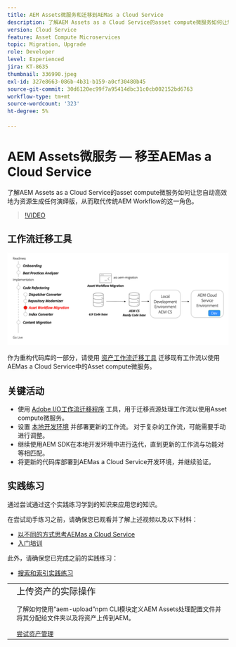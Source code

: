 ```yaml
---
title: AEM Assets微服务和迁移到AEMas a Cloud Service
description: 了解AEM Assets as a Cloud Service的asset compute微服务如何让您自动高效地为资源生成任何演绎版，从而取代传统AEM Workflow的这一角色。
version: Cloud Service
feature: Asset Compute Microservices
topic: Migration, Upgrade
role: Developer
level: Experienced
jira: KT-8635
thumbnail: 336990.jpeg
exl-id: 327e8663-086b-4b31-b159-a0cf30480b45
source-git-commit: 30d6120ec99f7a95414dbc31c0cb002152bd6763
workflow-type: tm+mt
source-wordcount: '323'
ht-degree: 5%

---
```


# AEM Assets微服务 — 移至AEMas a Cloud Service

了解AEM Assets as a Cloud Service的asset compute微服务如何让您自动高效地为资源生成任何演绎版，从而取代传统AEM Workflow的这一角色。

>[!VIDEO](https://video.tv.adobe.com/v/336990?quality=12&learn=on)

## 工作流迁移工具

![资源工作流迁移工具](./assets/asset-workflow-migration.png)

作为重构代码库的一部分，请使用 [资产工作流迁移工具](https://experienceleague.adobe.com/docs/experience-manager-cloud-service/moving/refactoring-tools/asset-workflow-migration-tool.html) 迁移现有工作流以使用AEMas a Cloud Service中的Asset compute微服务。

## 关键活动

+ 使用 [Adobe I/O工作流迁移程序](https://github.com/adobe/aio-cli-plugin-aem-cloud-service-migration#command-aio-aem-migrationworkflow-migrator) 工具，用于迁移资源处理工作流以使用Asset compute微服务。
+ 设置 [本地开发环境](https://experienceleague.adobe.com/docs/experience-manager-learn/cloud-service/local-development-environment-set-up/overview.html?lang=zh-Hans) 并部署更新的工作流。 对于复杂的工作流，可能需要手动进行调整。
+ 继续使用AEM SDK在本地开发环境中进行迭代，直到更新的工作流与功能对等相匹配。
+ 将更新的代码库部署到AEMas a Cloud Service开发环境，并继续验证。

## 实践练习

通过尝试通过这个实践练习学到的知识来应用您的知识。

在尝试动手练习之前，请确保您已观看并了解上述视频以及以下材料：

+ [以不同的方式思考AEMas a Cloud Service](./introduction.md)
+ [入门培训](./onboarding.md)

此外，请确保您已完成之前的实践练习：

+ [搜索和索引实践练习](./search-and-indexing.md#hands-on-exercise)

<table style="border-width:0">
    <tr>
        <td style="width:150px">
            <a  rel="noreferrer"
                target="_blank"
                href="https://github.com/adobe/aem-cloud-engineering-video-series-exercises/tree/session8-assets#cloud-acceleration-bootcamp---session-8-assets-and-microservices"><img alt="实践练习GitHub存储库" src="./assets/github.png"/>
            </a>        
        </td>
        <td style="width:100%;margin-bottom:1rem;">
            <div style="font-size:1.25rem;font-weight:400;">上传资产的实际操作</div>
            <p style="margin:1rem 0">
                了解如何使用“aem-upload”npm CLI模块定义AEM Assets处理配置文件并将其分配给文件夹以及将资产上传到AEM。
            </p>
            <a  rel="noreferrer"
                target="_blank"
                href="https://github.com/adobe/aem-cloud-engineering-video-series-exercises/tree/session8-assets#cloud-acceleration-bootcamp---session-8-assets-and-microservices" class="spectrum-Button spectrum-Button--primary spectrum-Button--sizeM">
                <span class="spectrum-Button-label has-no-wrap has-text-weight-bold">尝试资产管理</span>
            </a>
        </td>
    </tr>
</table>
